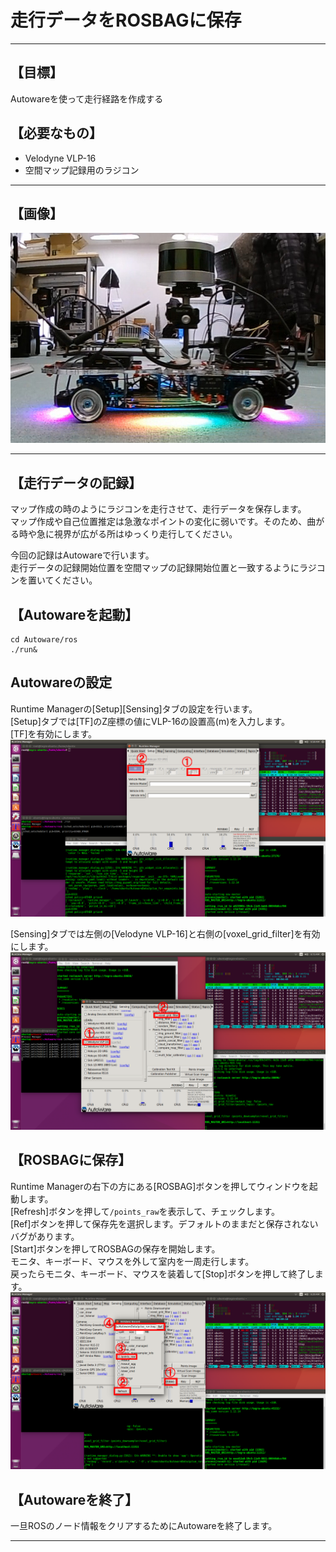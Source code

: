# 走行データをROSBAGに保存
<hr>

## 【目標】
Autowareを使って走行経路を作成する

## 【必要なもの】
* Velodyne VLP-16<br>
* 空間マップ記録用のラジコン<br>
<hr>

## 【画像】
![](./img/car.jpg)
<hr>

## 【走行データの記録】
マップ作成の時のようにラジコンを走行させて、走行データを保存します。<br>
マップ作成や自己位置推定は急激なポイントの変化に弱いです。そのため、曲がる時や急に視界が広がる所はゆっくり走行してください。<br>

今回の記録はAutowareで行います。<br>
走行データの記録開始位置を空間マップの記録開始位置と一致するようにラジコンを置いてください。<br>

## 【Autowareを起動】
```
cd Autoware/ros
./run&
```
## Autowareの設定
Runtime Managerの[Setup][Sensing]タブの設定を行います。<br>
[Setup]タブでは[TF]のZ座標の値にVLP-16の設置高(m)を入力します。<br>
[TF]を有効にします。<br>
![](./img/setup1.png)<br>

[Sensing]タブでは左側の[Velodyne VLP-16]と右側の[voxel_grid_filter]を有効にします。<br>
![](./img/sensing1.png)<br>

## 【ROSBAGに保存】
Runtime Managerの右下の方にある[ROSBAG]ボタンを押してウィンドウを起動します。<br>
[Refresh]ボタンを押して`/points_raw`を表示して、チェックします。<br>
[Ref]ボタンを押して保存先を選択します。デフォルトのままだと保存されないバグがあります。<br>
[Start]ボタンを押してROSBAGの保存を開始します。<br>
モニタ、キーボード、マウスを外して室内を一周走行します。<br>
戻ったらモニタ、キーボード、マウスを装着して[Stop]ボタンを押して終了します。<br>
![](./img/rosbag1.png)<br>

## 【Autowareを終了】
一旦ROSのノード情報をクリアするためにAutowareを終了します。

<hr>

